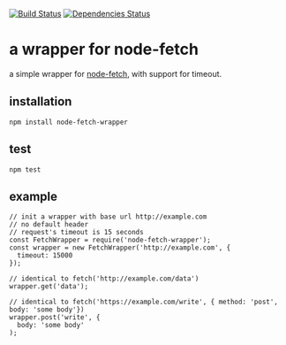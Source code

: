 [![Build Status](https://travis-ci.org/codehubio/node-fetch-wrapper.svg?branch=master)](https://travis-ci.org/codehubio/node-fetch-wrapper)
[![Dependencies Status](https://david-dm.org/codehubio/node-fetch-wrapper/status.png)](https://david-dm.org/codehubio/node-fetch-wrapper)
# a wrapper for node-fetch

a simple wrapper for [node-fetch](https://www.npmjs.com/package/node-fetch), with support for timeout.

## installation
```npm install node-fetch-wrapper```

## test
```npm test```

## example

```
// init a wrapper with base url http://example.com 
// no default header
// request's timeout is 15 seconds
const FetchWrapper = require('node-fetch-wrapper');
const wrapper = new FetchWrapper('http://example.com', {
  timeout: 15000
});

// identical to fetch('http://example.com/data')
wrapper.get('data');

// identical to fetch('https://example.com/write', { method: 'post', body: 'some body'})
wrapper.post('write', {
  body: 'some body'
);

```
